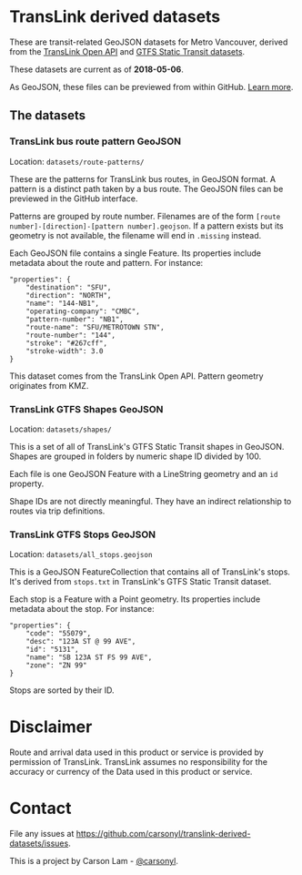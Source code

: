 # TransLink derived datasets

These are transit-related GeoJSON datasets for Metro Vancouver,
derived from the [TransLink Open API](https://developer.translink.ca/) and
[GTFS Static Transit datasets](https://developer.translink.ca/ServicesGtfs/GtfsData).

These datasets are current as of **2018-05-06**.

As GeoJSON, these files can be previewed from within GitHub.
[Learn more](https://help.github.com/articles/mapping-geojson-files-on-github/).

## The datasets


### TransLink bus route pattern GeoJSON

Location: `datasets/route-patterns/`

These are the patterns for TransLink bus routes, in GeoJSON format.
A pattern is a distinct path taken by a bus route.
The GeoJSON files can be previewed in the GitHub interface.

Patterns are grouped by route number.
Filenames are of the form `[route number]-[direction]-[pattern number].geojson`.
If a pattern exists but its geometry is not available,
the filename will end in `.missing` instead.

Each GeoJSON file contains a single Feature.
Its properties include metadata about the route and pattern.
For instance:

```
"properties": {
    "destination": "SFU",
    "direction": "NORTH",
    "name": "144-NB1",
    "operating-company": "CMBC",
    "pattern-number": "NB1",
    "route-name": "SFU/METROTOWN STN",
    "route-number": "144",
    "stroke": "#267cff",
    "stroke-width": 3.0
}
```

This dataset comes from the TransLink Open API.
Pattern geometry originates from KMZ.


### TransLink GTFS Shapes GeoJSON

Location: `datasets/shapes/`

This is a set of all of TransLink's GTFS Static Transit shapes in GeoJSON.
Shapes are grouped in folders by numeric shape ID divided by 100.

Each file is one GeoJSON Feature with a LineString geometry
and an `id` property.

Shape IDs are not directly meaningful.
They have an indirect relationship to routes via trip definitions.


### TransLink GTFS Stops GeoJSON

Location: `datasets/all_stops.geojson`

This is a GeoJSON FeatureCollection that
contains all of TransLink's stops.
It's derived from `stops.txt` in TransLink's GTFS Static Transit dataset.

Each stop is a Feature with a Point geometry.
Its properties include metadata about the stop.
For instance:

```
"properties": {
    "code": "55079",
    "desc": "123A ST @ 99 AVE",
    "id": "5131",
    "name": "SB 123A ST FS 99 AVE",
    "zone": "ZN 99"
}
```

Stops are sorted by their ID.


# Disclaimer

Route and arrival data used in this product or service is provided by
permission of TransLink. TransLink assumes no responsibility for the
accuracy or currency of the Data used in this product or service.


# Contact

File any issues at https://github.com/carsonyl/translink-derived-datasets/issues.

This is a project by Carson Lam - [@carsonyl](https://github.com/carsonyl).
